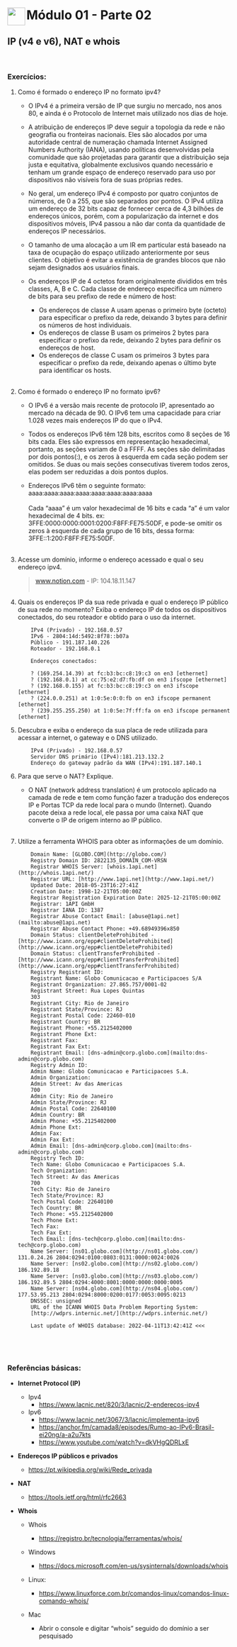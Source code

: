 <div display="flex">
    <img src="../../MODULO-04/assets/imgs/alpha-logo.png" width="40px" align="left"/>
    <h1>Módulo 01 - Parte 02</h1>
</div>

## IP (v4 e v6), NAT e whois
&nbsp;
### Exercícios:

1. Como é formado o endereço IP no formato ipv4?

    - O IPv4 é a primeira versão de IP que surgiu no mercado, nos anos 80, e ainda é o Protocolo de Internet mais utilizado nos dias de hoje.

    - A atribuição de endereços IP deve seguir a topologia da rede e não geografia ou fronteiras nacionais. Eles são alocados por uma autoridade central de numeração chamada Internet Assigned Numbers Authority (IANA), usando políticas desenvolvidas pela comunidade que são projetadas para garantir que a distribuição seja justa e equitativa, globalmente exclusivos quando necessário e tenham um grande espaço de endereço reservado para uso por dispositivos não visíveis fora de suas próprias redes.

    - No geral, um endereço IPv4 é composto por quatro conjuntos de números, de 0 a 255, que são separados por pontos. O IPv4 utiliza um endereço de 32 bits capaz de fornecer cerca de 4,3 bilhões de endereços únicos, porém, com a popularização da internet e dos dispositivos móveis, IPv4 passou a não dar conta da quantidade de endereços IP necessários.

    - O tamanho de uma alocação a um IR em particular está baseado na taxa de ocupação do espaço utilizado anteriormente por seus clientes. O objetivo é evitar a existência de grandes blocos que não sejam designados aos usuários finais.

    - Os endereços IP de 4 octetos foram originalmente divididos em três classes, A, B e C. Cada classe de endereço especifica um número de bits para seu prefixo de rede e número de host:
        - Os endereços de classe A usam apenas o primeiro byte (octeto) para especificar o prefixo da rede, deixando 3 bytes para definir os números de host individuais.
        - Os endereços de classe B usam os primeiros 2 bytes para especificar o prefixo da rede, deixando 2 bytes para definir os endereços de host.
        - Os endereços de classe C usam os primeiros 3 bytes para especificar o prefixo da rede, deixando apenas o último byte para identificar os hosts.
    <br><br>

1. Como é formado o endereço IP no formato ipv6?

    - O IPv6 é a versão mais recente de protocolo IP, apresentado ao mercado na década de 90. O IPv6 tem uma capacidade para criar 1.028 vezes mais endereços IP do que o IPv4.

    - Todos os endereços IPv6 têm 128 bits, escritos como 8 seções de 16 bits cada. Eles são expressos em representação hexadecimal, portanto, as seções variam de 0 a FFFF. As seções são delimitadas por dois pontos(:), e os zeros à esquerda em cada seção podem ser omitidos. Se duas ou mais seções consecutivas tiverem todos zeros, elas podem ser reduzidas a dois pontos duplos.
    
    - Endereços IPv6 têm o seguinte formato: aaaa:aaaa:aaaa:aaaa:aaaa:aaaa:aaaa:aaaa<br><br>
    Cada “aaaa” é um valor hexadecimal de 16 bits e cada “a” é um valor hexadecimal de 4 bits. ex: 3FFE:0000:0000:0001:0200:F8FF:FE75:50DF,  e pode-se omitir os zeros à esquerda de cada grupo de 16 bits, dessa forma: 3FFE::1:200:F8FF:FE75:50DF.
    <br><br>

1. Acesse um domínio, informe o endereço acessado e qual o seu endereço ipv4.

    > www.notion.com - IP: 104.18.11.147
    <br><br>

1. Quais os endereços IP da sua rede privada e qual o endereço IP público de sua rede no momento? Exiba o endereço IP de todos os dispositivos conectados, do seu roteador e obtido para o uso da internet. 

    ```
        IPv4 (Privado) - 192.168.0.57
        IPv6 - 2804:14d:5492:8f78::b07a
        Público - 191.187.140.226
        Roteador - 192.168.0.1

        Endereços conectados:

        ? (169.254.14.39) at fc:b3:bc:c8:19:c3 on en3 [ethernet]
        ? (192.168.0.1) at cc:75:e2:d7:fb:df on en3 ifscope [ethernet]
        ? (192.168.0.155) at fc:b3:bc:c8:19:c3 on en3 ifscope [ethernet]
        ? (224.0.0.251) at 1:0:5e:0:0:fb on en3 ifscope permanent [ethernet]
        ? (239.255.255.250) at 1:0:5e:7f:ff:fa on en3 ifscope permanent [ethernet]
    ```

1. Descubra e exiba o endereço da sua placa de rede utilizada para acessar a internet, o gateway e o DNS utilizado.

    ```
        IPv4 (Privado) - 192.168.0.57
        Servidor DNS primário (IPv4):181.213.132.2
        Endereço do gateway padrão da WAN (IPv4):191.187.140.1
    ```

1. Para que serve o NAT? Explique.

    - O NAT (network address translation) é um protocolo aplicado na camada de rede e tem como função fazer a tradução dos endereços IP e Portas TCP da rede local para o mundo (Internet). Quando pacote deixa a rede local, ele passa por uma caixa NAT que converte o IP de origem interno ao IP público.
    <br><br>

1. Utilize a ferramenta WHOIS para obter as informações de um domínio.

    ```
        Domain Name: [GLOBO.COM](http://globo.com/)
        Registry Domain ID: 2822135_DOMAIN_COM-VRSN
        Registrar WHOIS Server: [whois.1api.net](http://whois.1api.net/)
        Registrar URL: [http://www.1api.net](http://www.1api.net/)
        Updated Date: 2018-05-23T16:27:41Z
        Creation Date: 1998-12-21T05:00:00Z
        Registrar Registration Expiration Date: 2025-12-21T05:00:00Z
        Registrar: 1API GmbH
        Registrar IANA ID: 1387
        Registrar Abuse Contact Email: [abuse@1api.net](mailto:abuse@1api.net)
        Registrar Abuse Contact Phone: +49.68949396x850
        Domain Status: clientDeleteProhibited - [http://www.icann.org/epp#clientDeleteProhibited](http://www.icann.org/epp#clientDeleteProhibited)
        Domain Status: clientTransferProhibited - [http://www.icann.org/epp#clientTransferProhibited](http://www.icann.org/epp#clientTransferProhibited)
        Registry Registrant ID:
        Registrant Name: Globo Comunicacao e Participacoes S/A
        Registrant Organization: 27.865.757/0001-02
        Registrant Street: Rua Lopes Quintas
        303
        Registrant City: Rio de Janeiro
        Registrant State/Province: RJ
        Registrant Postal Code: 22460-010
        Registrant Country: BR
        Registrant Phone: +55.2125402000
        Registrant Phone Ext:
        Registrant Fax:
        Registrant Fax Ext:
        Registrant Email: [dns-admin@corp.globo.com](mailto:dns-admin@corp.globo.com)
        Registry Admin ID:
        Admin Name: Globo Comunicacao e Participacoes S.A.
        Admin Organization:
        Admin Street: Av das Americas
        700
        Admin City: Rio de Janeiro
        Admin State/Province: RJ
        Admin Postal Code: 22640100
        Admin Country: BR
        Admin Phone: +55.2125402000
        Admin Phone Ext:
        Admin Fax:
        Admin Fax Ext:
        Admin Email: [dns-admin@corp.globo.com](mailto:dns-admin@corp.globo.com)
        Registry Tech ID:
        Tech Name: Globo Comunicacao e Participacoes S.A.
        Tech Organization:
        Tech Street: Av das Americas
        700
        Tech City: Rio de Janeiro
        Tech State/Province: RJ
        Tech Postal Code: 22640100
        Tech Country: BR
        Tech Phone: +55.2125402000
        Tech Phone Ext:
        Tech Fax:
        Tech Fax Ext:
        Tech Email: [dns-tech@corp.globo.com](mailto:dns-tech@corp.globo.com)
        Name Server: [ns01.globo.com](http://ns01.globo.com/) 131.0.24.26 2804:0294:0100:0803:0131:0000:0024:0026
        Name Server: [ns02.globo.com](http://ns02.globo.com/) 186.192.89.18
        Name Server: [ns03.globo.com](http://ns03.globo.com/) 186.192.89.5 2804:0294:4000:8001:0000:0000:0000:0005
        Name Server: [ns04.globo.com](http://ns04.globo.com/) 177.53.95.213 2804:0294:8000:0200:0177:0053:0095:0213
        DNSSEC: unsigned
        URL of the ICANN WHOIS Data Problem Reporting System:
        [http://wdprs.internic.net/](http://wdprs.internic.net/)

        Last update of WHOIS database: 2022-04-11T13:42:41Z <<<
    ```

&nbsp;
---

### Referências básicas:

- **Internet Protocol (IP)**
    - Ipv4
        - https://www.lacnic.net/820/3/lacnic/2-enderecos-ipv4
    - Ipv6
        - https://www.lacnic.net/3067/3/lacnic/implementa-ipv6
        - https://anchor.fm/camada8/episodes/Rumo-ao-IPv6-Brasil-ei20ng/a-a2u7kts
        - https://www.youtube.com/watch?v=dkVHgQDRLxE

- **Endereços IP públicos e privados**
    - https://pt.wikipedia.org/wiki/Rede_privada

- **NAT**
    - https://tools.ietf.org/html/rfc2663

- **Whois**
    - Whois
        - https://registro.br/tecnologia/ferramentas/whois/
        
    - Windows
        - https://docs.microsoft.com/en-us/sysinternals/downloads/whois
        
    - Linux:
        - https://www.linuxforce.com.br/comandos-linux/comandos-linux-comando-whois/
        
    - Mac
        - Abrir o console e digitar “whois” seguido do domínio a ser pesquisado